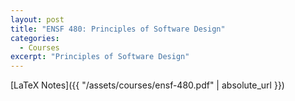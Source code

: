 ```yaml
---
layout: post
title: "ENSF 480: Principles of Software Design"
categories:
  - Courses
excerpt: "Principles of Software Design"
---
```


[LaTeX Notes]({{ "/assets/courses/ensf-480.pdf" | absolute_url }})
